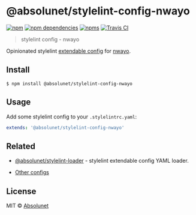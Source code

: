 # @absolunet/stylelint-config-nwayo

[![npm](https://img.shields.io/npm/v/@absolunet/stylelint-config-nwayo.svg)](https://www.npmjs.com/package/@absolunet/stylelint-config-nwayo)
[![npm dependencies](https://david-dm.org/absolunet/stylelint-config/status.svg?path=packages/nwayo)](https://david-dm.org/absolunet/stylelint-config?path=packages/nwayo)
[![npms](https://badges.npms.io/%40absolunet%2Fstylelint-config-nwayo.svg)](https://npms.io/search?q=%40absolunet%2Fstylelint-config-nwayo)
[![Travis CI](https://api.travis-ci.org/absolunet/stylelint-config.svg?branch=master)](https://travis-ci.org/absolunet/stylelint-config/builds)

> stylelint config - nwayo

Opinionated stylelint [extendable config](https://stylelint.io/user-guide/configuration/#extends) for [nwayo](https://absolunet.github.io/nwayo).

## Install

```
$ npm install @absolunet/stylelint-config-nwayo
```


## Usage

Add some stylelint config to your `.stylelintrc.yaml`:

```yaml
extends: '@absolunet/stylelint-config-nwayo'
```


## Related

- [@absolunet/stylelint-loader](https://github.com/absolunet/node-stylelint-loader) - stylelint extendable config YAML loader.

- [Other configs](https://github.com/absolunet/stylelint-config)


## License
MIT © [Absolunet](https://absolunet.com)
